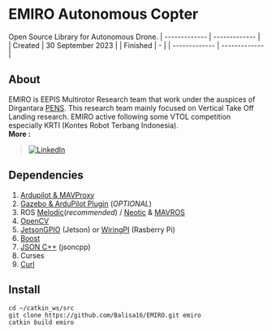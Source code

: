 # EMIRO Autonomous Copter

Open Source Library for Autonomous Drone.
| ------------- | ------------- |
| Created 		| 30 September 2023  	|
| Finished 		| -  					|
| ------------- | ------------- |

## About
EMIRO is EEPIS Multirotor Research team that work under the auspices of Dirgantara [PENS](https://www.pens.ac.id/). This research team mainly focused on Vertical Take Off Landing research. EMIRO active following some VTOL competition especially KRTI (Kontes Robot Terbang Indonesia).</br>
**More :**</br> 
> [![LinkedIn](https://img.shields.io/badge/LinkedIn-%230077B5.svg?logo=linkedin&logoColor=white)](https://id.linkedin.com/company/emiro-pens) 


## Dependencies
1. [Ardupilot & MAVProxy](https://github.com/Intelligent-Quads/iq_tutorials)
2. [Gazebo & ArduPilot Plugin](https://github.com/Intelligent-Quads/iq_tutorials/blob/master/docs/installing_gazebo_arduplugin.md) (*OPTIONAL*)
3. ROS [Melodic](http://wiki.ros.org/melodic/Installation/Ubuntu)(*recommended*) / [Neotic](http://wiki.ros.org/noetic/Installation/Ubuntu) & [MAVROS](https://github.com/Intelligent-Quads/iq_tutorials/blob/master/docs/installing_ros.md)
4. [OpenCV](https://github.com/opencv/opencv/tree/5.x)
5. [JetsonGPIO](https://github.com/pjueon/JetsonGPIO) (Jetson) or [WiringPI](https://www.digikey.com/en/maker/blogs/2019/how-to-use-gpio-on-the-raspberry-pi-with-c) (Rasberry Pi)
6. [Boost](https://stackoverflow.com/questions/12578499/how-to-install-boost-on-ubuntu)
7. [JSON C++](https://github.com/open-source-parsers/jsoncpp) (jsoncpp)
8. Curses
9. [Curl](https://www.cyberciti.biz/faq/how-to-install-curl-command-on-a-ubuntu-linux)

## Install
```
cd ~/catkin_ws/src
git clone https://github.com/Balisa16/EMIRO.git emiro
catkin build emiro
```